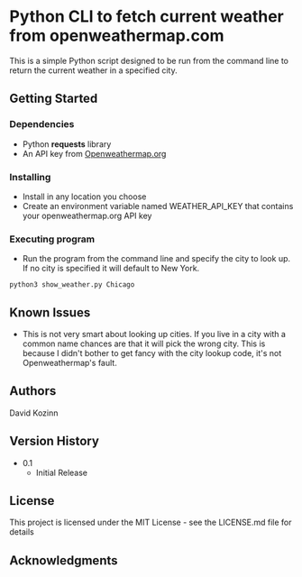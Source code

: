 # Python CLI to fetch current weather from openweathermap.com

This is a simple Python script designed to be run from the command line to return the current weather in a specified city.


## Getting Started

### Dependencies

* Python **requests** library
* An API key from [Openweathermap.org](https://home.openweathermap.org/users/sign_up)

### Installing

* Install in any location you choose
* Create an environment variable named WEATHER_API_KEY that contains your openweathermap.org API key

### Executing program

* Run the program from the command line and specify the city to look up. If no city is specified it will default to New York.
```
python3 show_weather.py Chicago
```

## Known Issues

* This is not very smart about looking up cities. If you live in a city with a common name chances are that it will pick the wrong city. This is because I didn't bother to get fancy with the city lookup code, it's not Openweathermap's fault.

## Authors

David Kozinn

## Version History

* 0.1
    * Initial Release

## License

This project is licensed under the MIT License - see the LICENSE.md file for details

## Acknowledgments


